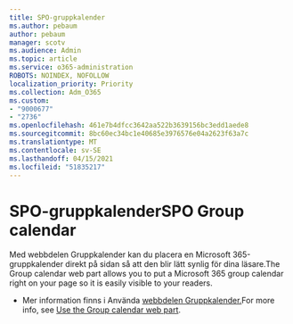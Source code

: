 ```yaml
---
title: SPO-gruppkalender
ms.author: pebaum
author: pebaum
manager: scotv
ms.audience: Admin
ms.topic: article
ms.service: o365-administration
ROBOTS: NOINDEX, NOFOLLOW
localization_priority: Priority
ms.collection: Adm_O365
ms.custom:
- "9000677"
- "2736"
ms.openlocfilehash: 461e7b4dfcc3642aa522b3639156bc3edd1aede8
ms.sourcegitcommit: 8bc60ec34bc1e40685e3976576e04a2623f63a7c
ms.translationtype: MT
ms.contentlocale: sv-SE
ms.lasthandoff: 04/15/2021
ms.locfileid: "51835217"
---
```

# <a name="spo-group-calendar"></a><span data-ttu-id="33022-102">SPO-gruppkalender</span><span class="sxs-lookup"><span data-stu-id="33022-102">SPO Group calendar</span></span>

<span data-ttu-id="33022-103">Med webbdelen Gruppkalender kan du placera en Microsoft 365-gruppkalender direkt på sidan så att den blir lätt synlig för dina läsare.</span><span class="sxs-lookup"><span data-stu-id="33022-103">The Group calendar web part allows you to put a Microsoft 365 group calendar right on your page so it is easily visible to your readers.</span></span>
- <span data-ttu-id="33022-104">Mer information finns i Använda [webbdelen Gruppkalender.](https://support.microsoft.com/en-us/office/use-the-group-calendar-web-part-eaf3c04d-5699-48cb-8b5e-3caa887d51ce?ui=en-us&rs=en-us&ad=us)</span><span class="sxs-lookup"><span data-stu-id="33022-104">For more info, see [Use the Group calendar web part](https://support.microsoft.com/en-us/office/use-the-group-calendar-web-part-eaf3c04d-5699-48cb-8b5e-3caa887d51ce?ui=en-us&rs=en-us&ad=us).</span></span>
